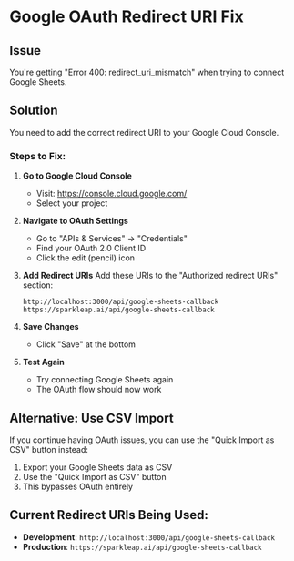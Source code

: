 # Google OAuth Redirect URI Fix

## Issue
You're getting "Error 400: redirect_uri_mismatch" when trying to connect Google Sheets.

## Solution
You need to add the correct redirect URI to your Google Cloud Console.

### Steps to Fix:

1. **Go to Google Cloud Console**
   - Visit: https://console.cloud.google.com/
   - Select your project

2. **Navigate to OAuth Settings**
   - Go to "APIs & Services" → "Credentials"
   - Find your OAuth 2.0 Client ID
   - Click the edit (pencil) icon

3. **Add Redirect URIs**
   Add these URIs to the "Authorized redirect URIs" section:
   ```
   http://localhost:3000/api/google-sheets-callback
   https://sparkleap.ai/api/google-sheets-callback
   ```

4. **Save Changes**
   - Click "Save" at the bottom

5. **Test Again**
   - Try connecting Google Sheets again
   - The OAuth flow should now work

## Alternative: Use CSV Import
If you continue having OAuth issues, you can use the "Quick Import as CSV" button instead:
1. Export your Google Sheets data as CSV
2. Use the "Quick Import as CSV" button
3. This bypasses OAuth entirely

## Current Redirect URIs Being Used:
- **Development**: `http://localhost:3000/api/google-sheets-callback`
- **Production**: `https://sparkleap.ai/api/google-sheets-callback`
